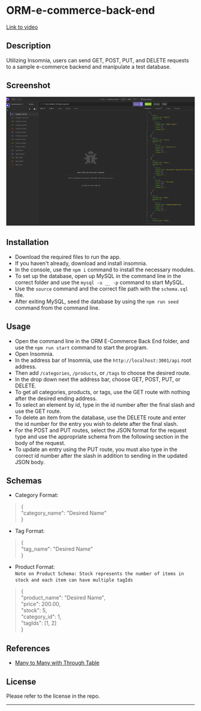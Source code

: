 # ORM-e-commerce-back-end

[Link to video]()

## Description
Utilizing Insomnia, users can send GET, POST, PUT, and DELETE requests to a sample e-commerce backend and manipulate a test database.

## Screenshot
![App Screenshot](./images/ORM%20Screenshot.png)

## Installation
* Download the required files to run the app. 
* If you haven't already, download and install insomnia. 
* In the console, use the `npm i` command to install the necessary modules. 
* To set up the database, open up MySQL in the command line in the correct folder and use the `mysql -u __ -p` command to start MySQL. 
* Use the `source` command and the correct file path with the `schema.sql` file.
* After exiting MySQL, seed the database by using the `npm run seed` command from the command line. 

## Usage
* Open the command line in the ORM E-Commerce Back End folder, and use the `npm run start` command to start the program.
* Open Insomnia. 
* In the address bar of Insomnia, use the `http://localhost:3001/api` root address.
* Then add `/categories`, `/products`, or `/tags` to choose the desired route.
* In the drop down next the address bar, choose GET, POST, PUT, or DELETE.
* To get all categories, products, or tags, use the GET route with nothing after the desired ending address. 
* To select an element by id, type in the id number after the final slash and use the GET route. 
* To delete an item from the database, use the DELETE route and enter the id number for the entry you wish to delete after the final slash. 
* For the POST and PUT routes, select the JSON format for the request type and use the appropriate schema from the following section in the body of the request. 
* To update an entry using the PUT route, you must also type in the correct id number after the slash in addition to sending in the updated JSON body. 

## Schemas
* Category Format: 
> { <br> 
    "category_name": "Desired Name" <br> 
  }
* Tag Format: 
> { <br> "tag_name": "Desired Name" <br>}
* Product Format: <br>
`Note on Product Schema: Stock represents the number of items in stock and each item can have multiple tagIds`
> { <br>
"product_name": "Desired Name", <br>
"price": 200.00,<br> 
"stock": 5,<br> 
"category_id": 1,<br> 
"tagIds": [1, 2]<br> 
}

## References
* [Many to Many with Through Table](https://stackoverflow.com/questions/68082089/query-in-join-table-for-nm-associations-in-node-js-and-sequelize)

## License
Please refer to the license in the repo.

- - -
